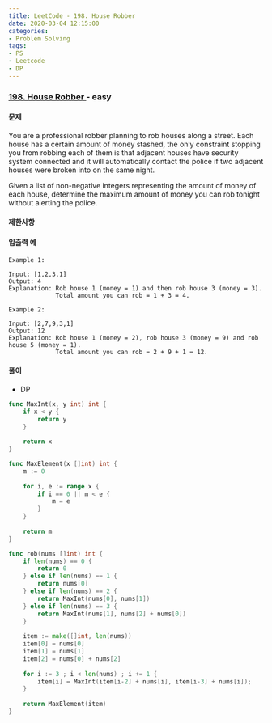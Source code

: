 ```yaml
---
title: LeetCode - 198. House Robber
date: 2020-03-04 12:15:00
categories:
- Problem Solving
tags:
- PS
- Leetcode
- DP
---
```


### [ 198. House Robber ](https://leetcode.com/problems/house-robber/) - easy

#### 문제

You are a professional robber planning to rob houses along a street. Each house has a certain amount of money stashed, the only constraint stopping you from robbing each of them is that adjacent houses have security system connected and it will automatically contact the police if two adjacent houses were broken into on the same night.

Given a list of non-negative integers representing the amount of money of each house, determine the maximum amount of money you can rob tonight without alerting the police.

#### 제한사항

#### 입출력 예

```
Example 1:

Input: [1,2,3,1]
Output: 4
Explanation: Rob house 1 (money = 1) and then rob house 3 (money = 3).
             Total amount you can rob = 1 + 3 = 4.
```

```
Example 2:

Input: [2,7,9,3,1]
Output: 12
Explanation: Rob house 1 (money = 2), rob house 3 (money = 9) and rob house 5 (money = 1).
             Total amount you can rob = 2 + 9 + 1 = 12.
```

#### 풀이
  - DP

```go
func MaxInt(x, y int) int {
    if x < y {
        return y
    }
    
    return x
}

func MaxElement(x []int) int {
    m := 0
    
    for i, e := range x {
        if i == 0 || m < e {
            m = e
        }
    }
    
    return m
}

func rob(nums []int) int {
    if len(nums) == 0 {
        return 0
    } else if len(nums) == 1 {
        return nums[0]
    } else if len(nums) == 2 {
        return MaxInt(nums[0], nums[1])
    } else if len(nums) == 3 {
        return MaxInt(nums[1], nums[2] + nums[0])
    }
    
    item := make([]int, len(nums))
    item[0] = nums[0]
    item[1] = nums[1]
    item[2] = nums[0] + nums[2]
    
    for i := 3 ; i < len(nums) ; i += 1 {
        item[i] = MaxInt(item[i-2] + nums[i], item[i-3] + nums[i]);
    }
    
    return MaxElement(item)
}
```
